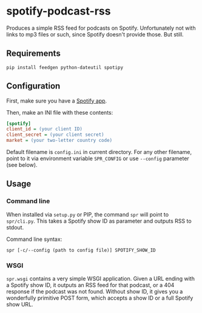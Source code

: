 # spotify-podcast-rss

Produces a simple RSS feed for podcasts on Spotify. Unfortunately not with links to mp3 files or such, since Spotify doesn't provide those. But still.

## Requirements

```shell
pip install feedgen python-dateutil spotipy
```

## Configuration

First, make sure you have a [Spotify app](https://developer.spotify.com/dashboard/applications).

Then, make an INI file with these contents:

```ini
[spotify]
client_id = (your client ID)
client_secret = (your client secret)
market = (your two-letter country code)
```

Default filename is `config.ini` in current directory. For any other filename, point to it via environment variable `SPR_CONFIG` or use `--config` parameter (see below).

## Usage

### Command line

When installed via `setup.py` or PIP, the command `spr` will point to `spr/cli.py`. This takes a Spotify show ID as parameter and outputs RSS to stdout.

Command line syntax:

```shell
spr [-c/--config (path to config file)] SPOTIFY_SHOW_ID
```

### WSGI

`spr.wsgi` contains a very simple WSGI application. Given a URL ending with a Spotify show ID, it outputs an RSS feed for that podcast, or a 404 response if the podcast was not found. Without show ID, it gives you a wonderfully primitive POST form, which accepts a show ID or a full Spotify show URL.
